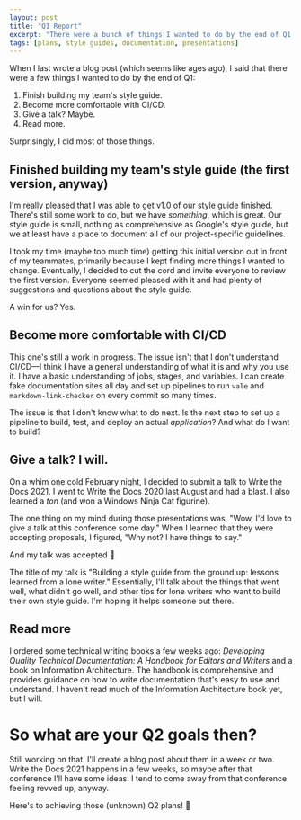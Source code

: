```yaml
---
layout: post
title: "Q1 Report"
excerpt: "There were a bunch of things I wanted to do by the end of Q1. Surprisingly, I did most of them."
tags: [plans, style guides, documentation, presentations]
---
```


When I last wrote a blog post (which seems like ages ago), I said that there were a few things I wanted to do by the end of Q1:

1. Finish building my team's style guide.
2. Become more comfortable with CI/CD.
3. Give a talk? Maybe.
4. Read more.

Surprisingly, I did most of those things.

## Finished building my team's style guide (the first version, anyway)

I'm really pleased that I was able to get v1.0 of our style guide finished. There's still some work to do, but we have *something*, which is great. Our style guide is small, nothing as comprehensive as Google's style guide, but we at least have a place to document all of our project-specific guidelines.

I took my time (maybe too much time) getting this initial version out in front of my teammates, primarily because I kept finding more things I wanted to change. Eventually, I decided to cut the cord and invite everyone to review the first version. Everyone seemed pleased with it and had plenty of suggestions and questions about the style guide.

A win for us? Yes.

## Become more comfortable with CI/CD

This one's still a work in progress. The issue isn't that I don't understand CI/CD—I think I have a general understanding of what it is and why you use it. I have a basic understanding of jobs, stages, and variables. I can create fake documentation sites all day and set up pipelines to run `vale` and `markdown-link-checker` on every commit so many times.

The issue is that I don't know what to do next. Is the next step to set up a pipeline to build, test, and deploy an actual *application*? And what do I want to build?

## Give a talk? I will.

On a whim one cold February night, I decided to submit a talk to Write the Docs 2021. I went to Write the Docs 2020 last August and had a blast. I also learned a *ton* (and won a Windows Ninja Cat figurine).

The one thing on my mind during those presentations was, "Wow, I'd love to give a talk at this conference some day." When I learned that they were accepting proposals, I figured, "Why not? I have things to say."

And my talk was accepted 🎉

The title of my talk is "Building a style guide from the ground up: lessons learned from a lone writer." Essentially, I'll talk about the things that went well, what didn't go well, and other tips for lone writers who want to build their own style guide. I'm hoping it helps someone out there.

## Read more

I ordered some technical writing books a few weeks ago: *Developing Quality Technical Documentation: A Handbook for Editors and Writers* and a book on Information Architecture. The handbook is comprehensive and provides guidance on how to write documentation that's easy to use and understand. I haven't read much of the Information Architecture book yet, but I will.

# So what are your Q2 goals then?

Still working on that. I'll create a blog post about them in a week or two. Write the Docs 2021 happens in a few weeks, so maybe after that conference I'll have some ideas. I tend to come away from that conference feeling revved up, anyway.

Here's to achieving those (unknown) Q2 plans! 🥂




